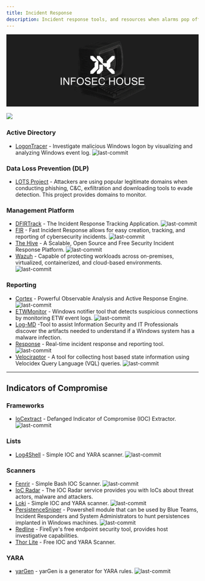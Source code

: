 ```yaml
---
title: Incident Response
description: Incident response tools, and resources when alarms pop off.
---
```


![](/assets/headers/header-logo.png)

![](https://img.shields.io/badge/Tools%20%26%20Resources%20Available-20-757575?style=for-the-badge)


### Active Directory

* [LogonTracer](https://github.com/JPCERTCC/LogonTracer) - Investigate malicious Windows logon by visualizing and analyzing Windows event log. ![last-commit](https://img.shields.io/github/last-commit/JPCERTCC/LogonTracer?style=flat)

### Data Loss Prevention (DLP)

* [LOTS Project](https://lots-project.com/#) - Attackers are using popular legitimate domains when conducting phishing, C&C, exfiltration and downloading tools to evade detection. This project provides domains to monitor.


### Management Platform

* [DFIRTrack](https://github.com/dfirtrack/dfirtrack) - The Incident Response Tracking Application. ![last-commit](https://img.shields.io/github/last-commit/dfirtrack/dfirtrack?style=flat)
* [FIR](https://github.com/certsocietegenerale/FIR) - Fast Incident Response allows for easy creation, tracking, and reporting of cybersecurity incidents. ![last-commit](https://img.shields.io/github/last-commit/certsocietegenerale/FIR?style=flat)
* [The Hive](https://github.com/TheHive-Project/TheHive) - A Scalable, Open Source and Free Security Incident Response Platform. ![last-commit](https://img.shields.io/github/last-commit/TheHive-Project/TheHive?style=flat)
* [Wazuh](https://github.com/wazuh/wazuh) - Capable of protecting workloads across on-premises, virtualized, containerized, and cloud-based environments. ![last-commit](https://img.shields.io/github/last-commit/wazuh/wazuh?style=flat)


### Reporting

* [Cortex](https://github.com/TheHive-Project/Cortex) - Powerful Observable Analysis and Active Response Engine. ![last-commit](https://img.shields.io/github/last-commit/TheHive-Project/Cortex?style=flat)
* [ETWMonitor](https://github.com/Processus-Thief/ETWMonitor) -  Windows notifier tool that detects suspicious connections by monitoring ETW event logs. ![last-commit](https://img.shields.io/github/last-commit/Processus-Thief/ETWMonitor?style=flat)
* [Log-MD](https://www.imfsecurity.com/why-log-md) -Tool to assist Information Security and IT Professionals discover the artifacts needed to understand if a Windows system has a malware infection.  
* [Response](https://github.com/monzo/response) - Real-time incident response and reporting tool. ![last-commit](https://img.shields.io/github/last-commit/monzo/response?style=flat)
* [Velociraptor](https://github.com/Velocidex/velociraptor) - A tool for collecting host based state information using Velocidex Query Language (VQL) queries. ![last-commit](https://img.shields.io/github/last-commit/Velocidex/velociraptor?style=flat)

---

## Indicators of Compromise

### Frameworks

* [IoCextract](https://github.com/InQuest/iocextract) -  Defanged Indicator of Compromise (IOC) Extractor. ![last-commit](https://img.shields.io/github/last-commit/InQuest/iocextract?style=flat)


### Lists

* [Log4Shell](https://github.com/curated-intel/Log4Shell-IOCs) - Simple IOC and YARA scanner. ![last-commit](https://img.shields.io/github/last-commit/curated-intel/Log4Shell-IOCs?style=flat)


### Scanners

* [Fenrir](https://github.com/Neo23x0/Fenrir) - Simple Bash IOC Scanner. ![last-commit](https://img.shields.io/github/last-commit/Neo23x0/Fenrir?style=flat)
* [IoC Radar](https://socradar.io/labs/ioc-radar/) - The IOC Radar service provides you with IoCs about threat actors, malware and attackers.
* [Loki](https://github.com/Neo23x0/Loki) - Simple IOC and YARA scanner. ![last-commit](https://img.shields.io/github/last-commit/Neo23x0/Loki?style=flat)
* [PersistenceSniper](https://github.com/last-byte/PersistenceSniper/) - Powershell module that can be used by Blue Teams, Incident Responders and System Administrators to hunt persistences implanted in Windows machines. ![last-commit](https://img.shields.io/github/last-commit/last-byte/PersistenceSniper?style=flat)
* [Redline](https://www.fireeye.com/services/freeware/redline.html) - FireEye's free endpoint security tool, provides host investigative capabilities.
* [Thor Lite](https://www.nextron-systems.com/thor-lite/) - Free IOC and YARA Scanner.

### YARA

* [yarGen](https://github.com/Neo23x0/yarGen) - yarGen is a generator for YARA rules. ![last-commit](https://img.shields.io/github/last-commit/Neo23x0/yarGen?style=flat)
